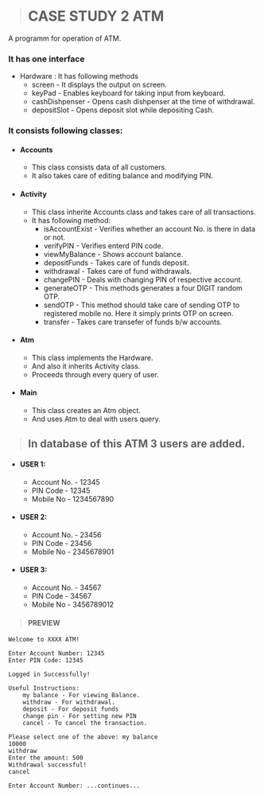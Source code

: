 > # CASE STUDY 2 ATM

A programm for operation of ATM.

### It has one interface

- Hardware : It has following methods
  - screen - It displays the output on screen.
  - keyPad - Enables keyboard for taking input from keyboard.
  - cashDishpenser - Opens cash dishpenser at the time of withdrawal.
  - depositSlot - Opens deposit slot while depositing Cash.

### It consists following classes:

- #### Accounts
  - This class consists data of all customers.
  - It also takes care of editing balance and modifying PIN.
- #### Activity

  - This class inherite Accounts class and takes care of all transactions.
  - It has following method:
    - isAccountExist - Verifies whether an account No. is there in data or not.
    - verifyPIN - Verifies enterd PIN code.
    - viewMyBalance - Shows account balance.
    - depositFunds - Takes care of funds deposit.
    - withdrawal - Takes care of fund withdrawals.
    - changePIN - Deals with changing PIN of respective account.
    - generateOTP - This methods generates a four DIGIT random OTP.
    - sendOTP - This method should take care of sending OTP to registered mobile no. Here it simply prints OTP on screen.
    - transfer - Takes care transefer of funds b/w accounts.

- #### Atm

  - This class implements the Hardware.
  - And also it inherits Activity class.
  - Proceeds through every query of user.

- #### Main
  - This class creates an Atm object.
  - And uses Atm to deal with users query.

> ## In database of this ATM 3 users are added.

- #### USER 1:
  - Account No. - 12345
  - PIN Code - 12345
  - Mobile No - 1234567890
- #### USER 2:
  - Account No. - 23456
  - PIN Code - 23456
  - Mobile No - 2345678901
- #### USER 3:
  - Account No. - 34567
  - PIN Code - 34567
  - Mobile No - 3456789012

> #### PREVIEW

    Welcome to XXXX ATM!

    Enter Account Number: 12345
    Enter PIN Code: 12345

    Logged in Successfully!

    Useful Instructions:
        my balance - For viewing Balance.
        withdraw - For withdrawal.
        deposit - For deposit funds
        change pin - For setting new PIN
        cancel - To cancel the transaction.

    Please select one of the above: my balance
    10000
    withdraw
    Enter the amount: 500
    Withdrawal successful!
    cancel

    Enter Account Number: ...continues...
